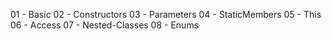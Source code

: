 01 - Basic
02 - Constructors
03 - Parameters
04 - StaticMembers
05 - This
06 - Access
07 - Nested-Classes
08 - Enums
